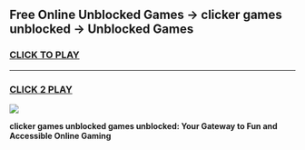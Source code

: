 
## Free Online Unblocked Games → clicker games unblocked → Unblocked Games
<h3>
<a href="https://premium.freeplayer.one?title=clicker_games_unblocked&ref=21F">CLICK TO PLAY</a></h3>
<hr>

<h3>
<a href="https://premium.freeplayer.one?title=clicker_games_unblocked&ref=21F">CLICK 2 PLAY</a>
  
</h3>

<a href="https://premium.freeplayer.one?title=clicker_games_unblocked&ref=21F/"><img src="https://clearcache.store/games.png"></a>


**clicker games unblocked games unblocked: Your Gateway to Fun and Accessible Online Gaming**
